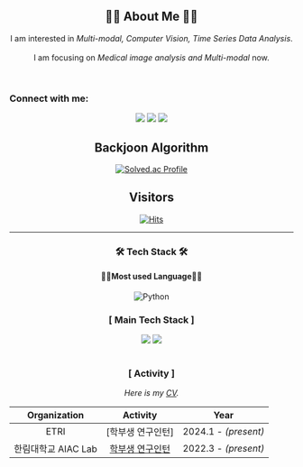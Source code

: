 <div align=center>

 <h2 align="center">👩‍💻 About Me 👩‍💻</h2>
<p align="center">
  I am interested in <em> Multi-modal, Computer Vision, Time Series Data Analysis</em>. 
 <br/><br/>
  I am focusing on <em>Medical image analysis and Multi-modal </em> now.
</p>
<br>

<h3 align="left">Connect with me:</h3>
<p>
  <!-- gmail -->
  <img src="https://img.shields.io/badge/gnsgus190@gmail.com-EA4335?style=flat-square&logo=gmail&logoColor=white"/>
  <!-- Tistory -->
  <a href="https://owinhun.tistory.com/"><img src="https://img.shields.io/badge/Tech Blog-000000?style=flat-square&logo=tistory&logoColor=white"/></a>
  <!-- Instagram -->
  <a href="https://instagram.com/o_whn"><img src="https://img.shields.io/badge/instagram-E4405F?style=flat-square&logo=instagram&logoColor=white"/></a>
</p>
</p>

## Backjoon Algorithm 

[![Solved.ac Profile](http://mazassumnida.wtf/api/v2/generate_badge?boj=owinhun)](https://solved.ac/owinhun/)

## Visitors
[![Hits](https://hits.seeyoufarm.com/api/count/incr/badge.svg?url=https%3A%2F%2Fgithub.com%2Fgjbae1212%2Fowinhun&count_bg=%232A2A35&title_bg=%237D7D7D&icon=&icon_color=%23E7E7E7&title=hits&edge_flat=false)](https://hits.seeyoufarm.com)

---
<h3 align="center">🛠 Tech Stack 🛠</h3>

<h4 align="center"> 👨‍💻Most used Language👨‍💻</h4>

<div align="center" style="text-align:center">
  
  ![Python](https://img.shields.io/badge/python-3670A0?style=for-the-badge&logo=python&logoColor=ffdd54)
 <br>
  
</div>

<h3 align="center">[ Main Tech Stack ]</h3>
<img src="https://img.shields.io/badge/python-3776AB?style=for-the-badge&logo=python&logoColor=white"> 
<img src="https://img.shields.io/badge/pytorch-EE4C2C?style=for-the-badge&logo=pytorch&logoColor=white">
<br>
<br>


<h3 align="center">[ Activity ]</h3>

<em>Here is my [CV](https://github.com/owinhun/owinhun/blob/main/OSH_CV_2025_01_18.pdf).</em>

|Organization|Activity|Year|
|:---:|:---:|:---:|
|ETRI |[학부생 연구인턴]|2024.1 - <em>(present)</em>|
|한림대학교 AIAC Lab |[학부생 연구인턴](https://sites.google.com/site/embeddedsochallymuniv/home)|2022.3 - <em>(present)</em>|
 
<br>
</div>
